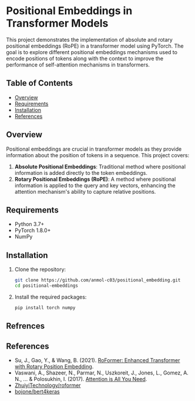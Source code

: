 # Positional Embeddings in Transformer Models

This project demonstrates the implementation of absolute and rotary positional embeddings (RoPE) in a transformer model using PyTorch. The goal is to explore different positional embeddings mechanisms used to encode positions of tokens along with the context to improve the performance of self-attention mechanisms in transformers.

## Table of Contents

- [Overview](#overview)
- [Requirements](#requirements)
- [Installation](#installation)
- [References](#references)


## Overview

Positional embeddings are crucial in transformer models as they provide information about the position of tokens in a sequence. This project covers:

1. **Absolute Positional Embeddings**: Traditional method where positional information is added directly to the token embeddings.
2. **Rotary Positional Embeddings (RoPE)**: A method where positional information is applied to the query and key vectors, enhancing the attention mechanism's ability to capture relative positions.

## Requirements

- Python 3.7+
- PyTorch 1.8.0+
- NumPy

## Installation

1. Clone the repository:
    ```bash
    git clone https://github.com/anmol-c03/positional_embedding.git
    cd positional-embeddings
    ```

2. Install the required packages:
    ```bash
    pip install torch numpy
    ```

## Refrences

## References

- Su, J., Gao, Y., & Wang, B. (2021). [RoFormer: Enhanced Transformer with Rotary Position Embedding](https://arxiv.org/abs/2104.09864).
- Vaswani, A., Shazeer, N., Parmar, N., Uszkoreit, J., Jones, L., Gomez, A. N., ... & Polosukhin, I. (2017). [Attention is All You Need](https://arxiv.org/abs/1706.03762).
- [ZhuiyiTechnology/roformer](https://github.com/ZhuiyiTechnology/roformer/tree/main?tab=readme-ov-file)
- [bojone/bert4keras](https://github.com/bojone/bert4keras/tree/master)
